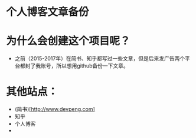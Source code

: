 # 个人博客文章备份
# 为什么会创建这个项目呢？
* 之前（2015-2017年）在简书、知乎都写过一些文章，但是后来发广告两个平台都封了我账号，所以想用github备份一下文章。
# 其他站点：
* (简书)[http://www.devpeng.com]
* 知乎
* 个人博客
* 


